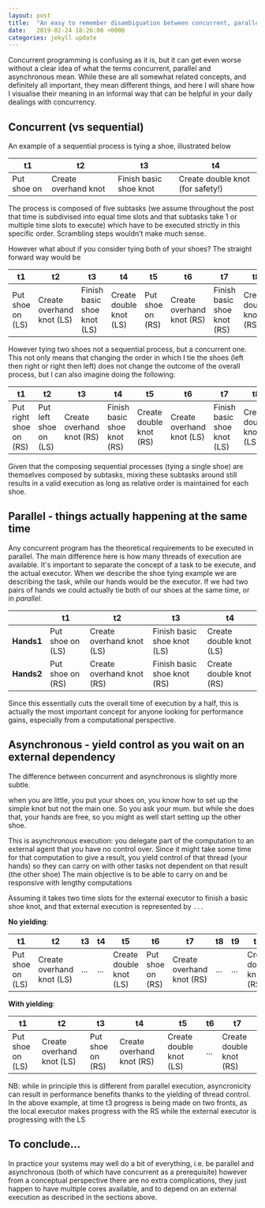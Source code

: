 ```yaml
---
layout: post
title:  "An easy to remember disambiguation between concurrent, parallel and asynchronous"
date:   2019-02-24 18:26:00 +0000
categories: jekyll update
---
```


Concurrent programming is confusing as it is, but it can get even worse without a clear idea of what the terms concurrent, parallel and asynchronous mean. While these are all somewhat related concepts, and definitely all important, they mean different things, and here I will share how I visualise their meaning in an informal way that can be helpful in your daily dealings with concurrency.

## Concurrent (vs sequential)

An example of a sequential process is tying a shoe, illustrated below

| t1 | t2 | t3 | t4 |
|----|----|----|----|
| Put shoe on | Create overhand knot | Finish basic shoe knot | Create double knot (for safety!) |

The process is composed of five subtasks (we assume throughout the post that
time is subdivised into equal time slots and that subtasks take 1 or multiple
time slots to execute) which have to be executed strictly in
this specific order. Scrambling steps wouldn’t make much sense.

However what about if you consider tying both of your shoes? The straight forward way would be

| t1 | t2 | t3 | t4 | t5 | t6 | t7 | t8 |
|----|----|----|----|----|----|----|----|
| Put shoe on (LS) | Create overhand knot (LS) | Finish basic shoe knot (LS) | Create double knot (LS) | Put shoe on (RS) | Create overhand knot (RS) | Finish basic shoe knot (RS) | Create double knot (RS) |

However tying two shoes not a sequential process, but a concurrent one.
This not only means that changing the order in which I tie the shoes
(left then right or right then left) does not change the outcome of the
overall process, but I can also imagine doing the following:

| t1 | t2 | t3 | t4 | t5 | t6 | t7 | t8 |
|----|----|----|----|----|----|----|----|
| Put right shoe on (RS) | Put left shoe on (LS) | Create overhand knot (RS) | Finish basic shoe knot (RS) | Create double knot (RS) | Create overhand knot (LS) | Finish basic shoe knot (LS) | Create double knot (LS) |

Given that the composing sequential processes (tying a single shoe) are
themselves composed by subtasks, mixing these subtasks around still results in
a valid execution as long as relative order is maintained for each shoe.

<!-- Now that we have a running example for concurrency let’s be clear that there
is still an order to how things are happening, however this is not guaranteed
to be the whole of process A first and then the whole of process B.

A key concept at this point is that of time-slicing -->

## Parallel - things actually happening at the same time

Any concurrent program has the theoretical requirements to be executed in parallel.
The main difference here is how many threads of execution are available. It's
important to separate the concept of a task to be execute, and the actual executor.
When we describe the shoe tying example we are describing the task, while our hands
would be the executor. If we had two pairs of hands we could actually tie both of
our shoes at the same time, or in _parallel_.

|    | t1 | t2 | t3 | t4 |
|----|----|----|----|----|
| **Hands1** | Put shoe on (LS) | Create overhand knot (LS) | Finish basic shoe knot (LS) | Create double knot (LS) |
| **Hands2** | Put shoe on (RS) | Create overhand knot (RS) | Finish basic shoe knot (RS) | Create double knot (RS) |

Since this essentially cuts the overall time of execution by a half, this is
actually the most important concept for anyone looking for performance gains,
especially from a computational perspective.

## Asynchronous - yield control as you wait on an external dependency

The difference between concurrent and asynchronous is slightly more subtle.

when you are little, you put your shoes on, you know how to set up the simple
knot but not the main one. So you ask your mum. but while she does that, your
hands are free, so you might as well start setting up the other shoe.

This is asynchronous execution: you delegate part of the computation to an
external agent that you have no control over. Since it might take some time for
that computation to give a result, you yield control of that thread (your hands)
so they can carry on with other tasks not dependent on that result
(the other shoe)
The main objective is to be able to carry on and be responsive with lengthy
computations

Assuming it takes two time slots for the external executor to
finish a basic shoe knot, and that external execution is represented by `...`

**No yielding**:

| t1 | t2 | t3 | t4 | t5 | t6 | t7 | t8 | t9 | t10 |
|----|----|----|----|----|----|----|----|----|-----|
| Put shoe on (LS) | Create overhand knot (LS) | ... | ... | Create double knot (LS) | Put shoe on (RS) | Create overhand knot (RS) | ... | ... | Create double knot (RS) |

**With yielding**:

| t1 | t2 | t3 | t4 | t5 | t6 | t7 |
|----|----|----|----|----|----|----|
| Put shoe on (LS) | Create overhand knot (LS) | Put shoe on (RS) | Create overhand knot (RS) | Create double knot (LS) | ... | Create double knot (RS) |

NB: while in principle this is different from parallel execution, asyncronicity
can result in performance benefits thanks to the yielding of thread control. In
the above example, at time t3 progress is being made on two fronts, as the local
executor makes progress with the RS while the external executor is progressing
with the LS


## To conclude…

In practice your systems may well do a bit of everything, i.e. be parallel and asynchronous (both of which have concurrent as a prerequisite) however from a conceptual perspective there are no extra complications, they just happen to have multiple cores available, and to depend on an external execution as described in the sections above.
